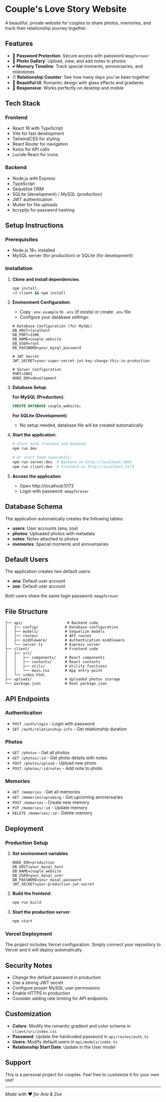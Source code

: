 # Couple's Love Story Website

A beautiful, private website for couples to share photos, memories, and track their relationship journey together.

## Features

- 🔐 **Password Protection**: Secure access with password `mmqqforever`
- 📸 **Photo Gallery**: Upload, view, and add notes to photos
- 💕 **Memory Timeline**: Track special moments, anniversaries, and milestones
- ⏰ **Relationship Counter**: See how many days you've been together
- 🎨 **Beautiful UI**: Romantic design with glass effects and gradients
- 📱 **Responsive**: Works perfectly on desktop and mobile

## Tech Stack

### Frontend
- React 18 with TypeScript
- Vite for fast development
- TailwindCSS for styling
- React Router for navigation
- Axios for API calls
- Lucide React for icons

### Backend
- Node.js with Express
- TypeScript
- Sequelize ORM
- SQLite (development) / MySQL (production)
- JWT authentication
- Multer for file uploads
- bcryptjs for password hashing

## Setup Instructions

### Prerequisites
- Node.js 18+ installed
- MySQL server (for production) or SQLite (for development)

### Installation

1. **Clone and install dependencies**:
   ```bash
   npm install
   cd client && npm install
   ```

2. **Environment Configuration**:
   - Copy `.env.example` to `.env` (if exists) or create `.env` file
   - Configure your database settings:
   
   ```env
   # Database Configuration (for MySQL)
   DB_HOST=localhost
   DB_PORT=3306
   DB_NAME=couple_website
   DB_USER=root
   DB_PASSWORD=your_mysql_password
   
   # JWT Secret
   JWT_SECRET=your-super-secret-jwt-key-change-this-in-production
   
   # Server Configuration
   PORT=3001
   NODE_ENV=development
   ```

3. **Database Setup**:
   
   **For MySQL (Production)**:
   ```sql
   CREATE DATABASE couple_website;
   ```
   
   **For SQLite (Development)**:
   - No setup needed, database file will be created automatically

4. **Start the application**:
   ```bash
   # Start both frontend and backend
   npm run dev
   
   # Or start them separately:
   npm run server:dev  # Backend on http://localhost:3001
   npm run client:dev  # Frontend on http://localhost:5173
   ```

5. **Access the application**:
   - Open http://localhost:5173
   - Login with password: `mmqqforever`

## Database Schema

The application automatically creates the following tables:

- **users**: User accounts (ana, zoe)
- **photos**: Uploaded photos with metadata
- **notes**: Notes attached to photos
- **memories**: Special moments and anniversaries

## Default Users

The application creates two default users:
- **ana**: Default user account
- **zoe**: Default user account

Both users share the same login password: `mmqqforever`

## File Structure

```
├── api/                    # Backend code
│   ├── config/            # Database configuration
│   ├── models/            # Sequelize models
│   ├── routes/            # API routes
│   ├── middleware/        # Authentication middleware
│   └── server.ts          # Express server
├── client/                # Frontend code
│   ├── src/
│   │   ├── components/    # React components
│   │   ├── contexts/      # React contexts
│   │   ├── utils/         # Utility functions
│   │   └── main.tsx       # App entry point
│   └── index.html
├── uploads/               # Uploaded photos storage
└── package.json           # Root package.json
```

## API Endpoints

### Authentication
- `POST /auth/login` - Login with password
- `GET /auth/relationship-info` - Get relationship duration

### Photos
- `GET /photos` - Get all photos
- `GET /photos/:id` - Get photo details with notes
- `POST /photos/upload` - Upload new photo
- `POST /photos/:id/notes` - Add note to photo

### Memories
- `GET /memories` - Get all memories
- `GET /memories/upcoming` - Get upcoming anniversaries
- `POST /memories` - Create new memory
- `PUT /memories/:id` - Update memory
- `DELETE /memories/:id` - Delete memory

## Deployment

### Production Setup

1. **Set environment variables**:
   ```env
   NODE_ENV=production
   DB_HOST=your_mysql_host
   DB_NAME=couple_website
   DB_USER=your_mysql_user
   DB_PASSWORD=your_mysql_password
   JWT_SECRET=your-production-jwt-secret
   ```

2. **Build the frontend**:
   ```bash
   npm run build
   ```

3. **Start the production server**:
   ```bash
   npm start
   ```

### Vercel Deployment

The project includes Vercel configuration. Simply connect your repository to Vercel and it will deploy automatically.

## Security Notes

- Change the default password in production
- Use a strong JWT secret
- Configure proper MySQL user permissions
- Enable HTTPS in production
- Consider adding rate limiting for API endpoints

## Customization

- **Colors**: Modify the romantic gradient and color scheme in `client/src/index.css`
- **Password**: Update the hardcoded password in `api/routes/auth.ts`
- **Users**: Modify default users in `api/models/index.ts`
- **Relationship Start Date**: Update in the User model

## Support

This is a personal project for couples. Feel free to customize it for your own use!

---

*Made with ❤️ for Ana & Zoe*